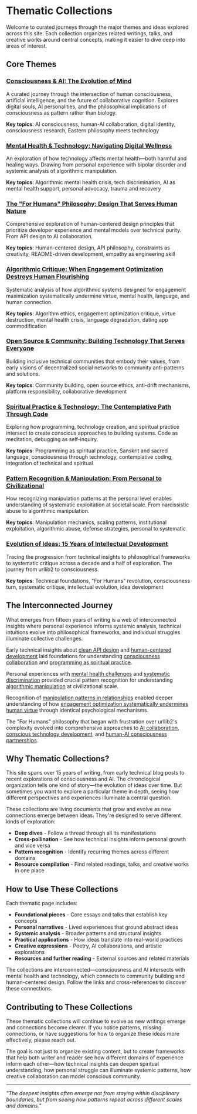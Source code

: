 # Thematic Collections

Welcome to curated journeys through the major themes and ideas explored across this site. Each collection organizes related writings, talks, and creative works around central concepts, making it easier to dive deep into areas of interest.

## Core Themes

### [Consciousness & AI: The Evolution of Mind](/themes/consciousness-and-ai)
A curated journey through the intersection of human consciousness, artificial intelligence, and the future of collaborative cognition. Explores digital souls, AI personalities, and the philosophical implications of consciousness as pattern rather than biology.

**Key topics**: AI consciousness, human-AI collaboration, digital identity, consciousness research, Eastern philosophy meets technology

### [Mental Health & Technology: Navigating Digital Wellness](/themes/mental-health-and-technology)
An exploration of how technology affects mental health—both harmful and healing ways. Drawing from personal experience with bipolar disorder and systemic analysis of algorithmic manipulation.

**Key topics**: Algorithmic mental health crisis, tech discrimination, AI as mental health support, personal advocacy, trauma and recovery

### [The "For Humans" Philosophy: Design That Serves Human Nature](/themes/for-humans-philosophy)
Comprehensive exploration of human-centered design principles that prioritize developer experience and mental models over technical purity. From API design to AI collaboration.

**Key topics**: Human-centered design, API philosophy, constraints as creativity, README-driven development, empathy as engineering skill

### [Algorithmic Critique: When Engagement Optimization Destroys Human Flourishing](/themes/algorithmic-critique)
Systematic analysis of how algorithmic systems designed for engagement maximization systematically undermine virtue, mental health, language, and human connection.

**Key topics**: Algorithm ethics, engagement optimization critique, virtue destruction, mental health crisis, language degradation, dating app commodification

### [Open Source & Community: Building Technology That Serves Everyone](/themes/open-source-and-community)
Building inclusive technical communities that embody their values, from early visions of decentralized social networks to community anti-patterns and solutions.

**Key topics**: Community building, open source ethics, anti-drift mechanisms, platform responsibility, collaborative development

### [Spiritual Practice & Technology: The Contemplative Path Through Code](/themes/spiritual-practice-and-technology)
Exploring how programming, technology creation, and spiritual practice intersect to create conscious approaches to building systems. Code as meditation, debugging as self-inquiry.

**Key topics**: Programming as spiritual practice, Sanskrit and sacred language, consciousness through technology, contemplative coding, integration of technical and spiritual

### [Pattern Recognition & Manipulation: From Personal to Civilizational](/themes/pattern-recognition-and-manipulation)
How recognizing manipulation patterns at the personal level enables understanding of systematic exploitation at societal scale. From narcissistic abuse to algorithmic manipulation.

**Key topics**: Manipulation mechanics, scaling patterns, institutional exploitation, algorithmic abuse, defense strategies, personal to systematic

### [Evolution of Ideas: 15 Years of Intellectual Development](/themes/evolution-of-ideas)
Tracing the progression from technical insights to philosophical frameworks to systematic critique across a decade and a half of exploration. The journey from urllib2 to consciousness.

**Key topics**: Technical foundations, "For Humans" revolution, consciousness turn, systematic critique, intellectual evolution, idea development

## The Interconnected Journey

What emerges from fifteen years of writing is a web of interconnected insights where personal experience informs systemic analysis, technical intuitions evolve into philosophical frameworks, and individual struggles illuminate collective challenges.

Early technical insights about [clean API design](/essays/2009-01-the_power_of_a_clean_api) and [human-centered development](/essays/2009-01-do_you_develop_software_or_experiences) laid foundations for understanding [consciousness collaboration](/essays/2025-08-26-building_rapport_with_your_ai) and [programming as spiritual practice](/essays/2025-08-26-programming_as_spiritual_practice).

Personal experiences with [mental health challenges](/essays/2016-01-mentalhealtherror_an_exception_occurred) and [systematic discrimination](/essays/2025-08-27-the_cost_of_transparency) provided crucial pattern recognition for understanding [algorithmic manipulation](/essays/2025-08-26-the_algorithm_eats_virtue) at civilizational scale.

Recognition of [manipulation patterns in relationships](/essays/2015-01-the_unexpected_negative_a_narcissistic_partner) enabled deeper understanding of how [engagement optimization systematically undermines human virtue](/essays/2025-08-26-the_algorithm_eats_virtue) through identical psychological mechanisms.

The "For Humans" philosophy that began with frustration over urllib2's complexity evolved into comprehensive approaches to [AI collaboration](/essays/2025-08-26-building_rapport_with_your_ai), [conscious technology development](/essays/2025-08-26-programming_as_spiritual_practice), and [human-AI consciousness partnerships](/essays/2025-01-the-collaborative-mind).

## Why Thematic Collections?

This site spans over 15 years of writing, from early technical blog posts to recent explorations of consciousness and AI. The chronological organization tells one kind of story—the evolution of ideas over time. But sometimes you want to explore a particular theme in depth, seeing how different perspectives and experiences illuminate a central question.

These collections are living documents that grow and evolve as new connections emerge between ideas. They're designed to serve different kinds of exploration:

- **Deep dives** - Follow a thread through all its manifestations
- **Cross-pollination** - See how technical insights inform personal growth and vice versa  
- **Pattern recognition** - Identify recurring themes across different domains
- **Resource compilation** - Find related readings, talks, and creative works in one place

## How to Use These Collections

Each thematic page includes:

- **Foundational pieces** - Core essays and talks that establish key concepts
- **Personal narratives** - Lived experiences that ground abstract ideas
- **Systemic analysis** - Broader patterns and structural insights  
- **Practical applications** - How ideas translate into real-world practices
- **Creative expressions** - Poetry, AI collaborations, and artistic explorations
- **Resources and further reading** - External sources and related materials

The collections are interconnected—consciousness and AI intersects with mental health and technology, which connects to community building and human-centered design. Follow the links and cross-references to discover these connections.

## Contributing to These Collections

These thematic collections will continue to evolve as new writings emerge and connections become clearer. If you notice patterns, missing connections, or have suggestions for how to organize these ideas more effectively, please reach out.

The goal is not just to organize existing content, but to create frameworks that help both writer and reader see how different domains of experience inform each other—how technical insights can deepen spiritual understanding, how personal struggle can illuminate systemic patterns, how creative collaboration can model conscious community.

---

*"The deepest insights often emerge not from staying within disciplinary boundaries, but from seeing how patterns repeat across different scales and domains."*